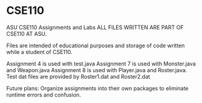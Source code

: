 # CSE110
ASU CSE110 Assignments and Labs
ALL FILES WRITTEN ARE PART OF CSE110 AT ASU. 

Files are intended of educational purposes and storage of code written while a student of CSE110. 

Assignment 4 is used with test.java
Assignment 7 is used with Monster.java and Weapon.java
Assignment 8 is used with Player.java and Roster.java. Test dat files are provided by Roster1.dat and Roster2.dat

Future plans:
Organize assignments into their own packages to eliminate runtime errors and confusion. 
